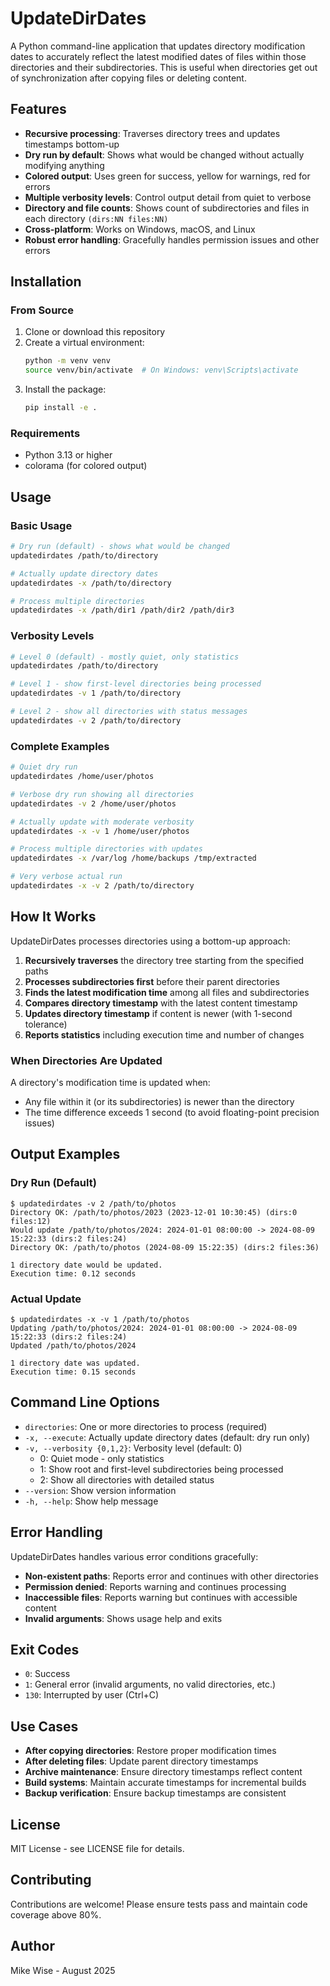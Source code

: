 # UpdateDirDates

A Python command-line application that updates directory modification dates to accurately reflect the latest modified dates of files within those directories and their subdirectories. This is useful when directories get out of synchronization after copying files or deleting content.

## Features

- **Recursive processing**: Traverses directory trees and updates timestamps bottom-up
- **Dry run by default**: Shows what would be changed without actually modifying anything
- **Colored output**: Uses green for success, yellow for warnings, red for errors
- **Multiple verbosity levels**: Control output detail from quiet to verbose
- **Directory and file counts**: Shows count of subdirectories and files in each directory `(dirs:NN files:NN)`
- **Cross-platform**: Works on Windows, macOS, and Linux
- **Robust error handling**: Gracefully handles permission issues and other errors

## Installation

### From Source

1. Clone or download this repository
2. Create a virtual environment:
   ```bash
   python -m venv venv
   source venv/bin/activate  # On Windows: venv\Scripts\activate
   ```
3. Install the package:
   ```bash
   pip install -e .
   ```

### Requirements

- Python 3.13 or higher
- colorama (for colored output)

## Usage

### Basic Usage

```bash
# Dry run (default) - shows what would be changed
updatedirdates /path/to/directory

# Actually update directory dates
updatedirdates -x /path/to/directory

# Process multiple directories
updatedirdates -x /path/dir1 /path/dir2 /path/dir3
```

### Verbosity Levels

```bash
# Level 0 (default) - mostly quiet, only statistics
updatedirdates /path/to/directory

# Level 1 - show first-level directories being processed
updatedirdates -v 1 /path/to/directory

# Level 2 - show all directories with status messages
updatedirdates -v 2 /path/to/directory
```

### Complete Examples

```bash
# Quiet dry run
updatedirdates /home/user/photos

# Verbose dry run showing all directories
updatedirdates -v 2 /home/user/photos

# Actually update with moderate verbosity
updatedirdates -x -v 1 /home/user/photos

# Process multiple directories with updates
updatedirdates -x /var/log /home/backups /tmp/extracted

# Very verbose actual run
updatedirdates -x -v 2 /path/to/directory
```

## How It Works

UpdateDirDates processes directories using a bottom-up approach:

1. **Recursively traverses** the directory tree starting from the specified paths
2. **Processes subdirectories first** before their parent directories
3. **Finds the latest modification time** among all files and subdirectories
4. **Compares directory timestamp** with the latest content timestamp
5. **Updates directory timestamp** if content is newer (with 1-second tolerance)
6. **Reports statistics** including execution time and number of changes

### When Directories Are Updated

A directory's modification time is updated when:
- Any file within it (or its subdirectories) is newer than the directory
- The time difference exceeds 1 second (to avoid floating-point precision issues)

## Output Examples

### Dry Run (Default)
```
$ updatedirdates -v 2 /path/to/photos
Directory OK: /path/to/photos/2023 (2023-12-01 10:30:45) (dirs:0 files:12)
Would update /path/to/photos/2024: 2024-01-01 08:00:00 -> 2024-08-09 15:22:33 (dirs:2 files:24)
Directory OK: /path/to/photos (2024-08-09 15:22:35) (dirs:2 files:36)

1 directory date would be updated.
Execution time: 0.12 seconds
```

### Actual Update
```
$ updatedirdates -x -v 1 /path/to/photos
Updating /path/to/photos/2024: 2024-01-01 08:00:00 -> 2024-08-09 15:22:33 (dirs:2 files:24)
Updated /path/to/photos/2024

1 directory date was updated.
Execution time: 0.15 seconds
```

## Command Line Options

- `directories`: One or more directories to process (required)
- `-x, --execute`: Actually update directory dates (default: dry run only)
- `-v, --verbosity {0,1,2}`: Verbosity level (default: 0)
  - 0: Quiet mode - only statistics
  - 1: Show root and first-level subdirectories being processed  
  - 2: Show all directories with detailed status
- `--version`: Show version information
- `-h, --help`: Show help message

## Error Handling

UpdateDirDates handles various error conditions gracefully:

- **Non-existent paths**: Reports error and continues with other directories
- **Permission denied**: Reports warning and continues processing
- **Inaccessible files**: Reports warning but continues with accessible content
- **Invalid arguments**: Shows usage help and exits

## Exit Codes

- `0`: Success
- `1`: General error (invalid arguments, no valid directories, etc.)
- `130`: Interrupted by user (Ctrl+C)

## Use Cases

- **After copying directories**: Restore proper modification times
- **After deleting files**: Update parent directory timestamps
- **Archive maintenance**: Ensure directory timestamps reflect content
- **Build systems**: Maintain accurate timestamps for incremental builds
- **Backup verification**: Ensure backup timestamps are consistent

## License

MIT License - see LICENSE file for details.

## Contributing

Contributions are welcome! Please ensure tests pass and maintain code coverage above 80%.

## Author

Mike Wise - August 2025